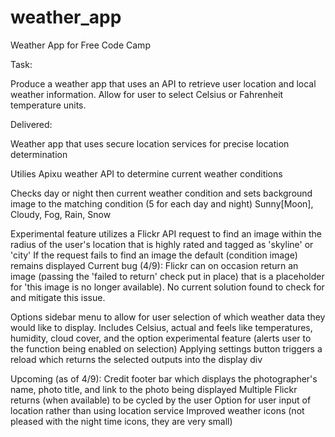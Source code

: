 # weather_app
Weather App for Free Code Camp


Task:

  Produce a weather app that uses an API to retrieve user location and local weather information. Allow for user to select Celsius or Fahrenheit temperature units.
  
Delivered:

  Weather app that uses secure location services for precise location determination 
  
  Utilies Apixu weather API to determine current weather conditions
  
  Checks day or night then current weather condition and sets background image to the matching condition (5 for each day and night)
    Sunny[Moon], Cloudy, Fog, Rain, Snow
  
  Experimental feature utilizes a Flickr API request to find an image within the radius of the user's location that is highly rated and     tagged as 'skyline' or 'city'
    If the request fails to find an image the default (condition image) remains displayed
      Current bug (4/9): Flickr can on occasion return an image (passing the 'failed to return' check put in place) that is a placeholder       for 'this image is no longer available). No current solution found to check for and mitigate this issue. 
  
  Options sidebar menu to allow for user selection of which weather data they would like to display. Includes Celsius, actual and feels     like temperatures, humidity, cloud cover, and the option experimental feature (alerts user to the function being enabled on selection)
    Applying settings button triggers a reload which returns the selected outputs into the display div 
    
    
Upcoming (as of 4/9):
  Credit footer bar which displays the photographer's name, photo title, and link to the photo being displayed
  Multiple Flickr returns (when available) to be cycled by the user 
  Option for user input of location rather than using location service
  Improved weather icons (not pleased with the night time icons, they are very small)
  
  
      
